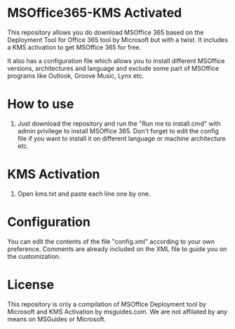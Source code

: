 # MSOffice365-KMS Activated
This repository allows you do download MSOffice 365 based on the Deployment Tool for Office 365 tool by Microsoft but with a twist. It includes a KMS activation to get MSOffice 365 for free.

It also has a configuration file which allows you to install different MSOffice versions, architectures and language and exclude some part of MSOffice programs like Outlook, Groove Music, Lynx etc.

# How to use
1. Just download the repository and run the "Run me to install.cmd" with admin privilege to install MSOffice 365. Don't forget to edit the config file if you want to install it on different language or machine architecture etc.

# KMS Activation
1. Open kms.txt and paste each line one by one.

# Configuration
You can edit the contents of the file "config.xml" according to your own preference. Comments are already included on the XML file to guide you on the customization.

# License
This repository is only a compilation of MSOffice Deployment tool by Microsoft and KMS Activation by msguides.com. We are not affilated by any means on MSGuides or Microsoft.
